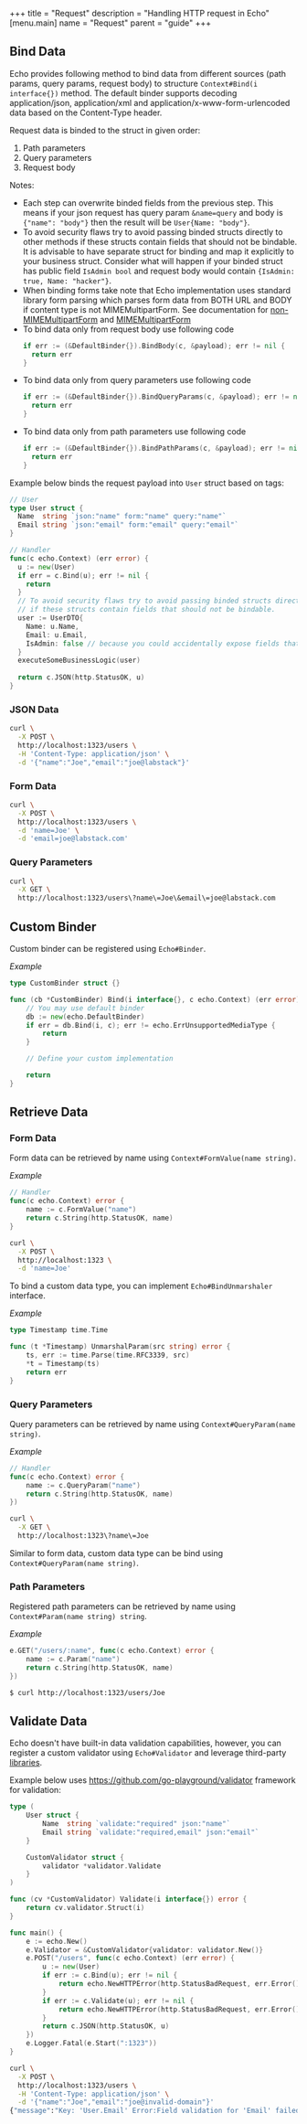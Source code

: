 +++
title = "Request"
description = "Handling HTTP request in Echo"
[menu.main]
  name = "Request"
  parent = "guide"
+++

## Bind Data

Echo provides following method to bind data from different sources (path params, query params, request body) to structure 
`Context#Bind(i interface{})` method.
The default binder supports decoding application/json, application/xml and
application/x-www-form-urlencoded data based on the Content-Type header.

Request data is binded to the struct in given order:

1. Path parameters
2. Query parameters
3. Request body

Notes:

* Each step can overwrite binded fields from the previous step. This means if your json request has query param
  `&name=query` and body is `{"name": "body"}` then the result will be `User{Name: "body"}`.
* To avoid security flaws try to avoid passing binded structs directly to other methods if
  these structs contain fields that should not be bindable. It is advisable to have separate struct for binding and map it
  explicitly to your business struct. Consider what will happen if your binded struct has public
  field `IsAdmin bool` and request body would contain `{IsAdmin: true, Name: "hacker"}`.
* When binding forms take note that Echo implementation uses standard library form parsing which parses form data 
  from BOTH URL and BODY if content type is not MIMEMultipartForm. See documentation for [non-MIMEMultipartForm](https://golang.org/pkg/net/http/#Request.ParseForm)
  and [MIMEMultipartForm](https://golang.org/pkg/net/http/#Request.ParseMultipartForm)
* To bind data only from request body use following code
  ```go
  if err := (&DefaultBinder{}).BindBody(c, &payload); err != nil {
    return err
  }
  ```
* To bind data only from query parameters use following code
  ```go
  if err := (&DefaultBinder{}).BindQueryParams(c, &payload); err != nil {
    return err
  }
  ```
* To bind data only from path parameters use following code
  ```go
  if err := (&DefaultBinder{}).BindPathParams(c, &payload); err != nil {
    return err
  }
  ```

Example below binds the request payload into `User` struct based on tags:

```go
// User
type User struct {
  Name  string `json:"name" form:"name" query:"name"`
  Email string `json:"email" form:"email" query:"email"`
}
```

```go
// Handler
func(c echo.Context) (err error) {
  u := new(User)
  if err = c.Bind(u); err != nil {
    return
  }
  // To avoid security flaws try to avoid passing binded structs directly to other methods 
  // if these structs contain fields that should not be bindable. 
  user := UserDTO{
  	Name: u.Name,
  	Email: u.Email,
  	IsAdmin: false // because you could accidentally expose fields that should not be bind
  }
  executeSomeBusinessLogic(user)
  
  return c.JSON(http.StatusOK, u)
}
```

### JSON Data

```sh
curl \
  -X POST \
  http://localhost:1323/users \
  -H 'Content-Type: application/json' \
  -d '{"name":"Joe","email":"joe@labstack"}'
```

### Form Data

```sh
curl \
  -X POST \
  http://localhost:1323/users \
  -d 'name=Joe' \
  -d 'email=joe@labstack.com'
```

### Query Parameters

```sh
curl \
  -X GET \
  http://localhost:1323/users\?name\=Joe\&email\=joe@labstack.com
```

## Custom Binder

Custom binder can be registered using `Echo#Binder`.

*Example*

```go
type CustomBinder struct {}

func (cb *CustomBinder) Bind(i interface{}, c echo.Context) (err error) {
	// You may use default binder
	db := new(echo.DefaultBinder)
	if err = db.Bind(i, c); err != echo.ErrUnsupportedMediaType {
		return
	}

	// Define your custom implementation

	return
}
```

## Retrieve Data

### Form Data

Form data can be retrieved by name using `Context#FormValue(name string)`.

*Example*

```go
// Handler
func(c echo.Context) error {
	name := c.FormValue("name")
	return c.String(http.StatusOK, name)
}
```

```sh
curl \
  -X POST \
  http://localhost:1323 \
  -d 'name=Joe'
```

To bind a custom data type, you can implement `Echo#BindUnmarshaler` interface.

*Example*

```go
type Timestamp time.Time

func (t *Timestamp) UnmarshalParam(src string) error {
	ts, err := time.Parse(time.RFC3339, src)
	*t = Timestamp(ts)
	return err
}
```

### Query Parameters

Query parameters can be retrieved by name using `Context#QueryParam(name string)`.

*Example*

```go
// Handler
func(c echo.Context) error {
	name := c.QueryParam("name")
	return c.String(http.StatusOK, name)
})
```

```sh
curl \
  -X GET \
  http://localhost:1323\?name\=Joe
```

Similar to form data, custom data type can be bind using `Context#QueryParam(name string)`.

### Path Parameters

Registered path parameters can be retrieved by name using `Context#Param(name string) string`.

*Example*

```go
e.GET("/users/:name", func(c echo.Context) error {
	name := c.Param("name")
	return c.String(http.StatusOK, name)
})
```

```sh
$ curl http://localhost:1323/users/Joe
```

## Validate Data

Echo doesn't have built-in data validation capabilities, however, you can register
a custom validator using `Echo#Validator` and leverage third-party [libraries](https://github.com/avelino/awesome-go#validation).

Example below uses https://github.com/go-playground/validator framework for validation:

```go
type (
	User struct {
		Name  string `validate:"required" json:"name"`
		Email string `validate:"required,email" json:"email"`
	}

	CustomValidator struct {
		validator *validator.Validate
	}
)

func (cv *CustomValidator) Validate(i interface{}) error {
	return cv.validator.Struct(i)
}

func main() {
	e := echo.New()
	e.Validator = &CustomValidator{validator: validator.New()}
	e.POST("/users", func(c echo.Context) (err error) {
		u := new(User)
		if err := c.Bind(u); err != nil {
			return echo.NewHTTPError(http.StatusBadRequest, err.Error())
		}
		if err := c.Validate(u); err != nil {
			return echo.NewHTTPError(http.StatusBadRequest, err.Error())
		}
		return c.JSON(http.StatusOK, u)
	})
	e.Logger.Fatal(e.Start(":1323"))
}
```

```sh
curl \
  -X POST \
  http://localhost:1323/users \
  -H 'Content-Type: application/json' \
  -d '{"name":"Joe","email":"joe@invalid-domain"}'
{"message":"Key: 'User.Email' Error:Field validation for 'Email' failed on the 'email' tag"}
```

